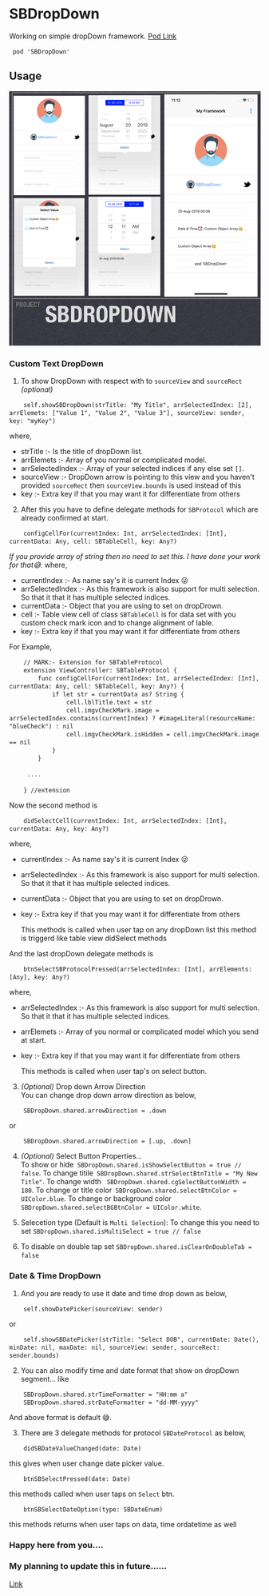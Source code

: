 # SBDropDown
Working on simple dropDown framework.
[Pod Link](https://cocoapods.org/pods/SBDropDown)

     pod 'SBDropDown'

## Usage
![Sample1](https://raw.githubusercontent.com/ShashikantBhadke/SBDropDown/master/Screenshot%202019-08-20%20at%2011.20.24%20PM.png)
### Custom Text DropDown

1) To show DropDown with respect with to ``` sourceView ``` and ``` sourceRect ```  *(optional)* 

``` 
    self.showSBDropDown(strTitle: "My Title", arrSelectedIndex: [2], arrElemets: ["Value 1", "Value 2", "Value 3"], sourceView: sender, key: "myKey")
```
where,
- strTitle :- Is the title of dropDown list.
- arrElemets :- Array of you normal or complicated model.
- arrSelectedIndex :- Array of your selected indices if any else set `[]`.
- sourceView :- DropDown arrow is pointing to this view and you haven't provided  `sourceRect` then `sourceView.bounds` is used instead of this
- key :- Extra key if that you may want it for differentiate from others

2) After this you have to define delegate methods for ``` SBProtocol ``` which are already confirmed at start.
```
    configCellFor(currentIndex: Int, arrSelectedIndex: [Int], currentData: Any, cell: SBTableCell, key: Any?)
```
*If you provide array of string then no need to set this. I have done your work for that😅.*
where,
- currentIndex :- As name say's it is current Index 😜
-  arrSelectedIndex :- As this framework is also support for multi selection. So that it that it has multiple selected indices.
- currentData :- Object that you are using to set on dropDrown. 
- cell :-  Table view cell of class ``` SBTableCell ```  is for data set with you custom check mark icon and to change alignment of lable.
- key :- Extra key if that you may want it for differentiate from others

For Example,

``` 
    // MARK:- Extension for SBTableProtocol
    extension ViewController: SBTableProtocol {
        func configCellFor(currentIndex: Int, arrSelectedIndex: [Int], currentData: Any, cell: SBTableCell, key: Any?) {
            if let str = currentData as? String {
                cell.lblTitle.text = str
                cell.imgvCheckMark.image = arrSelectedIndex.contains(currentIndex) ? #imageLiteral(resourceName: "blueCheck") : nil
                cell.imgvCheckMark.isHidden = cell.imgvCheckMark.image == nil
            }
        }
        
     ....
     
    } //extension
```

Now the second method is
```
    didSelectCell(currentIndex: Int, arrSelectedIndex: [Int], currentData: Any, key: Any?)
```
where,
- currentIndex :- As name say's it is current Index 😜
-  arrSelectedIndex :- As this framework is also support for multi selection. So that it that it has multiple selected indices.
- currentData :- Object that you are using to set on dropDrown. 
- key :- Extra key if that you may want it for differentiate from others

    This methods is called when user tap on any dropDown list this method is triggerd like table view didSelect methods 

And the last dropDown delegate methods is 
```
    btnSelectSBProtocolPressed(arrSelectedIndex: [Int], arrElements: [Any], key: Any?)
```
where,
-  arrSelectedIndex :- As this framework is also support for multi selection. So that it that it has multiple selected indices.
- arrElemets :- Array of you normal or complicated model which you send at start.
- key :- Extra key if that you may want it for differentiate from others

    This methods is called when user tap's on select button.


3) *(Optional)* Drop down Arrow Direction  
    You can change drop down arrow direction as below,
``` 
    SBDropDown.shared.arrowDirection = .down
```
or
       
``` 
    SBDropDown.shared.arrowDirection = [.up, .down]
```

4)  *(Optional)* Select Button Properties...  
To show or hide` SBDropDown.shared.isShowSelectButton = true // false`.
To change titile` SBDropDown.shared.strSelectBtnTitle = "My New Title"`. 
To change width ` SBDropDown.shared.cgSelectButtonWidth = 180`.
To change or title color` SBDropDown.shared.selectBtnColor = UIColor.blue`.
To change or background color` SBDropDown.shared.selectBGBtnColor = UIColor.white`.

5) Selecetion type (Default is `Multi Selection`):
To change this you need to set ` SBDropDown.shared.isMultiSelect = true // false `
    
6) To disable on double tap set ```SBDropDown.shared.isClearOnDoubleTab = false```

### Date & Time DropDown

1) And you are ready to use it date and time drop down as below,
```
    self.showDatePicker(sourceView: sender)
```
or
```
    self.showSBDatePicker(strTitle: "Select DOB", currentDate: Date(), minDate: nil, maxDate: nil, sourceView: sender, sourceRect: sender.bounds)
```
2) You can also modify time and date format that show on dropDown segment... like
```
    SBDropDown.shared.strTimeFormatter = "HH:mm a" 
    SBDropDown.shared.strDateFormatter = "dd-MM-yyyy"
```
And above format is default 😅.

3) There are 3 delegate methods for protocol ```SBDateProtocol``` as below,
```
    didSBDateValueChanged(date: Date)
```
this gives when user change date picker value.

```
    btnSBSelectPressed(date: Date)
```
this methods called when user taps on ```Select``` btn.

``` 
    btnSBSelectDateOption(type: SBDateEnum)
```
this methods returns when user taps on data, time ordatetime as well

### Happy here from you....
### My planning to update this in future......
[Link](https://github.com/ShashikantBhadke/SBDropDown/blob/master/UpdateLog.md)

